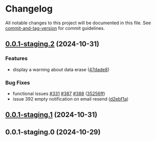 # Changelog

All notable changes to this project will be documented in this file. See [commit-and-tag-version](https://github.com/absolute-version/commit-and-tag-version) for commit guidelines.

## [0.0.1-staging.2](https://gitlab.biru.sh/biru/dev/tenzu/tenzu-front/compare/v0.0.1-staging.1...v0.0.1-staging.2) (2024-10-31)


### Features

* display a warning about data erase ([47dade8](https://gitlab.biru.sh/biru/dev/tenzu/tenzu-front/commit/47dade84ab7429a566e12aff2bac6648c3417d2d))


### Bug Fixes

* functional issues [#331](https://gitlab.biru.sh/biru/dev/tenzu/tenzu-front/issues/331) [#387](https://gitlab.biru.sh/biru/dev/tenzu/tenzu-front/issues/387) [#388](https://gitlab.biru.sh/biru/dev/tenzu/tenzu-front/issues/388) ([35256ff](https://gitlab.biru.sh/biru/dev/tenzu/tenzu-front/commit/35256ff3c1cd734e4f9f66c8db4715d73cdbe9f3))
* issue 392 empty notification on email resend ([d2ebf1a](https://gitlab.biru.sh/biru/dev/tenzu/tenzu-front/commit/d2ebf1a7f29bc31ba0dd13d9448878fb521277d4))

## [0.0.1-staging.1](https://gitlab.biru.sh/biru/dev/tenzu/tenzu-front/compare/v0.0.1-staging.0...v0.0.1-staging.1) (2024-10-31)

## 0.0.1-staging.0 (2024-10-29)
